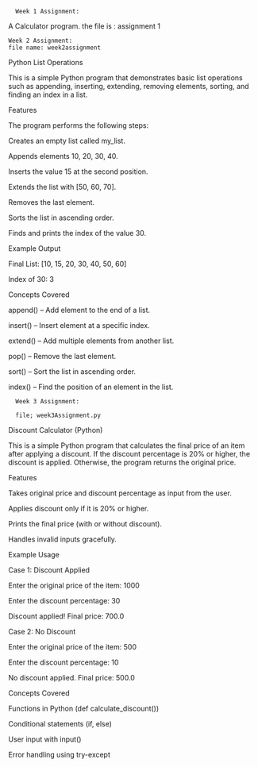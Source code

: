       Week 1 Assignment: 
A Calculator program.
the file is : assignment 1


    Week 2 Assignment: 
    file name: week2assignment

Python List Operations

This is a simple Python program that demonstrates basic list operations such as appending, inserting, extending, removing elements, sorting, and finding an index in a list.

Features

The program performs the following steps:

Creates an empty list called my_list.

Appends elements 10, 20, 30, 40.

Inserts the value 15 at the second position.

Extends the list with [50, 60, 70].

Removes the last element.

Sorts the list in ascending order.

Finds and prints the index of the value 30.

Example Output

Final List: [10, 15, 20, 30, 40, 50, 60]

Index of 30: 3

Concepts Covered

append() – Add element to the end of a list.

insert() – Insert element at a specific index.

extend() – Add multiple elements from another list.

pop() – Remove the last element.

sort() – Sort the list in ascending order.

index() – Find the position of an element in the list.


      Week 3 Assignment:

      file; week3Assignment.py

Discount Calculator (Python)

This is a simple Python program that calculates the final price of an item after applying a discount. If the discount percentage is 20% or higher, the discount is applied. Otherwise, the program returns the original price.

Features

Takes original price and discount percentage as input from the user.

Applies discount only if it is 20% or higher.

Prints the final price (with or without discount).

Handles invalid inputs gracefully.

Example Usage

Case 1: Discount Applied

Enter the original price of the item: 1000

Enter the discount percentage: 30

Discount applied! Final price: 700.0

Case 2: No Discount

Enter the original price of the item: 500

Enter the discount percentage: 10

No discount applied. Final price: 500.0


Concepts Covered

Functions in Python (def calculate_discount())

Conditional statements (if, else)

User input with input()

Error handling using try-except
